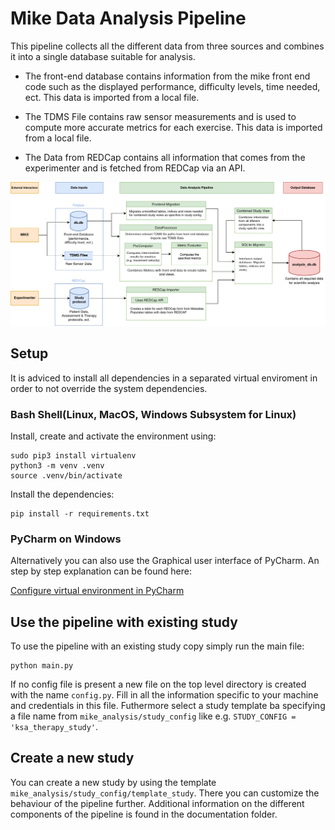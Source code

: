# Mike Data Analysis Pipeline

This pipeline collects all the different data from three sources and combines it into a single database suitable for analysis.

- The front-end database contains information from the mike front end code such as the displayed performance, difficulty levels, time needed, ect. This data is imported from a local file. 

- The TDMS File contains raw sensor measurements and is used to compute more accurate metrics for each exercise. This data is imported from a local file. 

- The Data from REDCap contains all information that comes from the experimenter and is fetched from REDCap via an API. 


![](doc/mike_data_analysis.png)



## Setup
It is adviced to install all dependencies in a separated virtual enviroment in order to not override the system dependencies. 

### Bash Shell(Linux, MacOS, Windows Subsystem for Linux)

Install, create and activate the environment using:
```
sudo pip3 install virtualenv
python3 -m venv .venv
source .venv/bin/activate
```

Install the dependencies:
```
pip install -r requirements.txt 
```

### PyCharm on Windows

Alternatively you can also use the Graphical user interface of PyCharm. An step by step explanation can be found here: 

[Configure virtual environment in PyCharm](https://www.jetbrains.com/help/pycharm/creating-virtual-environment.html#existing-environment)


## Use the pipeline with existing study

To use the pipeline with an existing study copy simply run the main file:

```
python main.py
```

If no config file is present a new file on the top level directory is created with the name `config.py`. 
Fill in all the information specific to your machine and credentials in this file. Futhermore select a study template ba specifying a file name from `mike_analysis/study_config` like e.g. `STUDY_CONFIG = 'ksa_therapy_study'`.

## Create a new study

You can create a new study by using the template `mike_analysis/study_config/template_study`. There you can customize the behaviour of the pipeline further. Additional information on the different components of the pipeline is found in the documentation folder. 